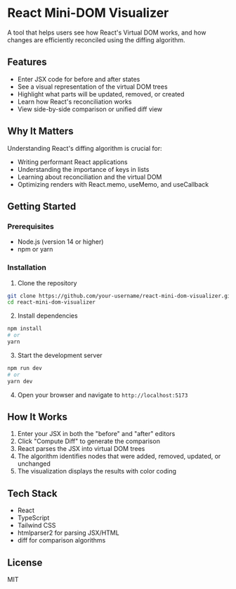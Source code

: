 # React Mini-DOM Visualizer

A tool that helps users see how React's Virtual DOM works, and how changes are efficiently reconciled using the diffing algorithm.

## Features

- Enter JSX code for before and after states
- See a visual representation of the virtual DOM trees
- Highlight what parts will be updated, removed, or created
- Learn how React's reconciliation works
- View side-by-side comparison or unified diff view

## Why It Matters

Understanding React's diffing algorithm is crucial for:

- Writing performant React applications
- Understanding the importance of keys in lists
- Learning about reconciliation and the virtual DOM
- Optimizing renders with React.memo, useMemo, and useCallback

## Getting Started

### Prerequisites

- Node.js (version 14 or higher)
- npm or yarn

### Installation

1. Clone the repository

```bash
git clone https://github.com/your-username/react-mini-dom-visualizer.git
cd react-mini-dom-visualizer
```

2. Install dependencies

```bash
npm install
# or
yarn
```

3. Start the development server

```bash
npm run dev
# or
yarn dev
```

4. Open your browser and navigate to `http://localhost:5173`

## How It Works

1. Enter your JSX in both the "before" and "after" editors
2. Click "Compute Diff" to generate the comparison
3. React parses the JSX into virtual DOM trees
4. The algorithm identifies nodes that were added, removed, updated, or unchanged
5. The visualization displays the results with color coding

## Tech Stack

- React
- TypeScript
- Tailwind CSS
- htmlparser2 for parsing JSX/HTML
- diff for comparison algorithms

## License

MIT
